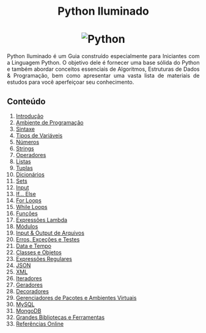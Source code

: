 <h1 align="center">Python Iluminado</h1>

<h1 align="center">
    <img alt="Python" title="Python-Iluminado" src="https://raw.githubusercontent.com/the-akira/Python-Iluminado/master/Imagens/Avatar.png"> </br>
</h1>

<p align="justify">
	Python Iluminado é um Guia construído especialmente para Iniciantes com a Linguagem Python. O objetivo dele é fornecer uma base sólida do Python e também abordar conceitos essenciais de Algoritmos, Estruturas de Dados & Programação, bem como apresentar uma vasta lista de materiais de estudos para você aperfeiçoar seu conhecimento.
</p>

## Conteúdo

01. [Introdução](https://github.com/the-akira/Python-Iluminado/blob/master/Capitulos/01.Introdu%C3%A7%C3%A3o.md)
02. [Ambiente de Programação](https://github.com/the-akira/Python-Iluminado/blob/master/Capitulos/02.Ambiente%20de%20Programa%C3%A7%C3%A3o.md)
03. [Sintaxe](https://github.com/the-akira/Python-Iluminado/blob/master/Capitulos/03.Sintaxe.md)
04. [Tipos de Variáveis](https://github.com/the-akira/Python-Iluminado/blob/master/Capitulos/04.Tipos%20de%20Vari%C3%A1veis.md)
05. [Números](https://github.com/the-akira/Python-Iluminado/blob/master/Capitulos/05.N%C3%BAmeros.md)
06. [Strings](https://github.com/the-akira/Python-Iluminado/blob/master/Capitulos/06.Strings.md)
07. [Operadores](https://github.com/the-akira/Python-Iluminado/blob/master/Capitulos/07.Operadores.md)
08. [Listas](https://github.com/the-akira/Python-Iluminado/blob/master/Capitulos/08.Listas.md)
09. [Tuplas](https://github.com/the-akira/Python-Iluminado/blob/master/Capitulos/09.Tuplas.md)
10. [Dicionários](https://github.com/the-akira/Python-Iluminado/blob/master/Capitulos/10.Dicion%C3%A1rios.md)
11. [Sets](https://github.com/the-akira/Python-Iluminado/blob/master/Capitulos/11.Sets.md)
12. [Input](https://github.com/the-akira/Python-Iluminado/blob/master/Capitulos/12.Input.md)
13. [If... Else](https://github.com/the-akira/Python-Iluminado/blob/master/Capitulos/13.If...Else.md)
14. [For Loops](https://github.com/the-akira/Python-Iluminado/blob/master/Capitulos/14.ForLoops.md)
15. [While Loops](https://github.com/the-akira/Python-Iluminado/blob/master/Capitulos/15.WhileLoops.md)
16. [Funções](https://github.com/the-akira/Python-Iluminado/blob/master/Capitulos/16.Fun%C3%A7%C3%B5es.md)
17. [Expressões Lambda](https://github.com/the-akira/Python-Iluminado/blob/master/Capitulos/17.Lambda.md)
18. [Módulos](https://github.com/the-akira/Python-Iluminado/blob/master/Capitulos/18.M%C3%B3dulos.md)
19. [Input & Output de Arquivos](https://github.com/the-akira/Python-Iluminado/blob/master/Capitulos/19.InputOutputArquivos.md)
20. [Erros, Exceções e Testes](https://github.com/the-akira/Python-Iluminado/blob/master/Capitulos/20.ErrosExce%C3%A7%C3%B5es.md)
21. [Data e Tempo](https://github.com/the-akira/Python-Iluminado/blob/master/Capitulos/21.DataTempo.md)
22. [Classes e Objetos](https://github.com/the-akira/Python-Iluminado/blob/master/Capitulos/22.ClassesObjetos.md)
23. [Expressões Regulares](https://github.com/the-akira/Python-Iluminado/blob/master/Capitulos/23.Express%C3%B5esRegulares.md)
24. [JSON](https://github.com/the-akira/Python-Iluminado/blob/master/Capitulos/24.PythonJSON.md)
25. [XML](https://github.com/the-akira/Python-Iluminado/blob/master/Capitulos/25.PythonXML.md)
26. [Iteradores ](https://github.com/the-akira/Python-Iluminado/blob/master/Capitulos/26.Iteradores.md)
27. [Geradores](https://github.com/the-akira/Python-Iluminado/blob/master/Capitulos/27.Geradores.md)
28. [Decoradores](https://github.com/the-akira/Python-Iluminado/blob/master/Capitulos/28.Decoradores.md)
29. [Gerenciadores de Pacotes e Ambientes Virtuais](https://github.com/the-akira/Python-Iluminado/blob/master/Capitulos/29.PIP.md)
29. [MySQL](https://github.com/the-akira/Python-Iluminado/blob/master/Capitulos/30.PythonMySQL.md)
31. [MongoDB](https://github.com/the-akira/Python-Iluminado/blob/master/Capitulos/31.PythonMongoDB.md)
32. [Grandes Bibliotecas e Ferramentas](https://github.com/the-akira/Python-Iluminado/blob/master/Capitulos/32.Grandes%20Bibliotecas%20e%20Ferramentas.md)
33. [Referências Online](https://github.com/the-akira/Python-Iluminado/blob/master/Capitulos/33.Refer%C3%AAncias%20Online.md)